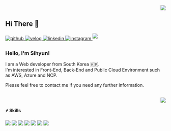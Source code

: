 <div align="right">
<img src="https://komarev.com/ghpvc/?username=Siihyun&&style=flat-square" align="right" />
</div>  
  

<br/>  

## Hi There 👋 


<a href="https://github.com/siihyun" target="_blank">
<img src=https://img.shields.io/badge/github-%2324292e.svg?&style=for-the-badge&logo=github&logoColor=white alt=github style="margin-bottom: 5px;" />
</a>
<a href="https://velog.io/@seeh_h" target="_blank">
<img src=https://img.shields.io/badge/Tech%20Blog-11B48A?style=for-the-badge&logo=Vimeo&logoColor=white alt=velog style="margin-bottom: 5px;" />
</a>
<a href="https://www.linkedin.com/in/sihyun-ahn" target="_blank">
<img src=https://img.shields.io/badge/linkedin-%231E77B5.svg?&style=for-the-badge&logo=linkedin&logoColor=white alt=linkedin style="margin-bottom: 5px;" />
</a>
<a href="https://www.instagram.com/seeh__h/" target="_blank">
<img src=https://img.shields.io/badge/instagram-%23000000.svg?&style=for-the-badge&logo=instagram&logoColor=white&color=dd2a7b alt=instagram style="margin-bottom: 5px;" />
</a>
<a href="mailto:seeh_h@kakao.com">
<img src="https://img.shields.io/badge/mail-D14836?style=for-the-badge&logo=Gmail&logoColor=white" style="margin-bottom: 5px;"/>
</a>


  

### Hello, I'm Sihyun!

I am a Web developer from South Korea 🇰🇷. <br/> I'm interested in Front-End, Back-End and Public Cloud Environment such as AWS, Azure and NCP. 

Please feel free to contact me if you need any further information.
 
<br/>


  
  <img align="right" src="https://github-readme-stats.vercel.app/api?username=Siihyun&show_icons=true">
  <p>
    <br/>
    <b>⚡ Skills</b>
    <br/>
    <br/>
      <span><img src="https://img.shields.io/badge/React-61DAFB?style=flat-square&logo=React&logoColor=white"/></span>
      <span><img src="https://img.shields.io/badge/Javascript-F7DF1E?style=flat-square&logo=Javascript&logoColor=white"/></span>
      <span><img src="https://img.shields.io/badge/TypeScript-3178C6?style=flat-square&logo=TypeScript&logoColor=white"/></span>
      <span><img src="https://img.shields.io/badge/Styled-DB7093?style=flat-square&logo=styled-components&logoColor=white"/></span>
      <span><img src="https://img.shields.io/badge/Redux-764ABC?style=flat-square&logo=Redux&logoColor=white"/></span>
      <span><img src="https://img.shields.io/badge/express.js-%23404d59.svg?style=flat-square&logo=express&logoColor=%2361DAFB"/></span>
      <span><img src="https://img.shields.io/badge/Python-3776AB?style=flat-square&logo=Python&logoColor=white"/></span>
    <br/>
  </p>




